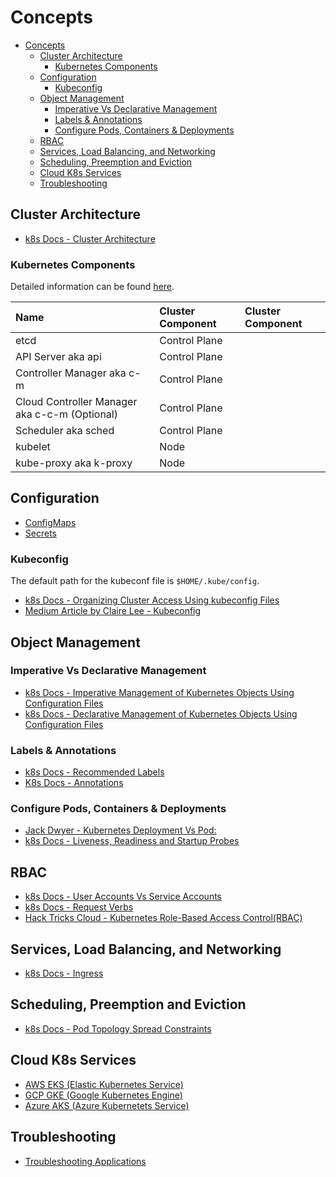 # Concepts

- [Concepts](#concepts)
  - [Cluster Architecture](#cluster-architecture)
    - [Kubernetes Components](#kubernetes-components)
  - [Configuration](#configuration)
    - [Kubeconfig](#kubeconfig)
  - [Object Management](#object-management)
    - [Imperative Vs Declarative Management](#imperative-vs-declarative-management)
    - [Labels \& Annotations](#labels--annotations)
    - [Configure Pods, Containers \& Deployments](#configure-pods-containers--deployments)
  - [RBAC](#rbac)
  - [Services, Load Balancing, and Networking](#services-load-balancing-and-networking)
  - [Scheduling, Preemption and Eviction](#scheduling-preemption-and-eviction)
  - [Cloud K8s Services](#cloud-k8s-services)
  - [Troubleshooting](#troubleshooting)

## Cluster Architecture

* [k8s Docs - Cluster Architecture](https://kubernetes.io/docs/concepts/architecture/)

### Kubernetes Components

Detailed information can be found [here](https://kubernetes.io/docs/concepts/overview/components/).

| Name                                          | Cluster Component | Cluster Component |
| :--------------------------------------------- | :----------------- | :----------------- |
| etcd                                          | Control Plane     |                   |
| API Server aka api                            | Control Plane     |                   |
| Controller Manager aka c-m                    | Control Plane     |                   |
| Cloud Controller Manager aka c-c-m (Optional) | Control Plane     |                   |
| Scheduler aka sched                           | Control Plane     |                   |
| kubelet                                       | Node              |                   |
| kube-proxy aka k-proxy                        | Node              |                   |

## Configuration

* [ConfigMaps](https://kubernetes.io/docs/concepts/configuration/configmap/)
* [Secrets](https://kubernetes.io/docs/concepts/configuration/secret/)

### Kubeconfig

The default path for the kubeconf file is ```$HOME/.kube/config```.

* [k8s Docs - Organizing Cluster Access Using kubeconfig Files](https://kubernetes.io/docs/concepts/configuration/organize-cluster-access-kubeconfig/)
* [Medium Article by Claire Lee - Kubeconfig](https://yuminlee2.medium.com/kubernetes-kubeconfig-file-4aabe3b04ade#4890)

## Object Management

### Imperative Vs Declarative Management

* [k8s Docs - Imperative Management of Kubernetes Objects Using Configuration Files](https://kubernetes.io/docs/tasks/manage-kubernetes-objects/imperative-config/)
* [k8s Docs - Declarative Management of Kubernetes Objects Using Configuration Files](https://kubernetes.io/docs/tasks/manage-kubernetes-objects/declarative-config/)

### Labels & Annotations

* [k8s Docs - Recommended Labels](https://kubernetes.io/docs/concepts/overview/working-with-objects/common-labels/)
* [K8s Docs - Annotations](https://kubernetes.io/docs/concepts/overview/working-with-objects/annotations/)

### Configure Pods, Containers & Deployments

* [Jack Dwyer - Kubernetes Deployment Vs Pod:](https://zeet.co/blog/kubernetes-deployment-vs-pod#what-is-a-kubernetes-deployment)
* [k8s Docs - Liveness, Readiness and Startup Probes](https://kubernetes.io/docs/tasks/configure-pod-container/configure-liveness-readiness-startup-probes/)

## RBAC

* [k8s Docs - User Accounts Vs Service Accounts](https://kubernetes.io/docs/reference/access-authn-authz/service-accounts-admin/#user-accounts-versus-service-accounts)
* [k8s Docs - Request Verbs](https://kubernetes.io/docs/reference/access-authn-authz/authorization/#determine-the-request-verb)
* [Hack Tricks Cloud - Kubernetes Role-Based Access Control(RBAC)](https://cloud.hacktricks.xyz/pentesting-cloud/kubernetes-security/kubernetes-role-based-access-control-rbac)

## Services, Load Balancing, and Networking

* [k8s Docs - Ingress](https://kubernetes.io/docs/concepts/services-networking/ingress/#load-balancing)

## Scheduling, Preemption and Eviction

* [k8s Docs - Pod Topology Spread Constraints](https://kubernetes.io/docs/concepts/scheduling-eviction/topology-spread-constraints/)

## Cloud K8s Services 

* [AWS EKS (Elastic Kubernetes Service)](https://docs.aws.amazon.com/eks/latest/userguide/what-is-eks.html)
* [GCP GKE (Google Kubernetes Engine)](https://cloud.google.com/kubernetes-engine)
* [Azure AKS (Azure Kubernetets Service)](https://azure.microsoft.com/en-us/products/kubernetes-service)

## Troubleshooting

* [Troubleshooting Applications](https://kubernetes.io/docs/tasks/debug/debug-application/)